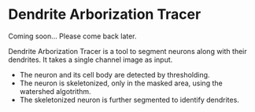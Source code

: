 # Dendrite Arborization Tracer

Coming soon... Please come back later.

Dendrite Arborization Tracer is a tool to segment neurons along with their dendrites. It takes a single channel image as input. 

- The neuron and its cell body are detected by thresholding. 
- The neuron is skeletonized, only in the masked area, using the watershed algotrithm.
- The skeletonized neuron is further segmented to identify dendrites. 
